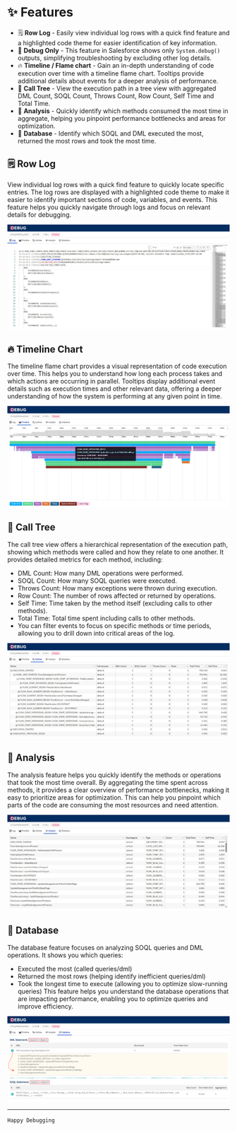 # ✨ Features

- 🗒️ **Row Log** - Easily view individual log rows with a quick find feature and a highlighted code theme for easier identification of key information.
- 📝 **Debug Only** - This feature in Salesforce shows only `System.debug()` outputs, simplifying troubleshooting by excluding other log details.
- 🔥 **Timeline / Flame chart** - Gain an in-depth understanding of code execution over time with a timeline flame chart. Tooltips provide additional details about events for a deeper analysis of performance.
- 🌳 **Call Tree** - View the execution path in a tree view with aggregated DML Count, SOQL Count, Throws Count, Row Count, Self Time and Total Time.
- 🧠 **Analysis** - Quickly identify which methods consumed the most time in aggregate, helping you pinpoint performance bottlenecks and areas for optimization.
- 💾 **Database** - Identify which SOQL and DML executed the most, returned the most rows and took the most time.


## 🗒️ Row Log

View individual log rows with a quick find feature to quickly locate specific entries. The log rows are displayed with a highlighted code theme to make it easier to identify important sections of code, variables, and events. This feature helps you quickly navigate through logs and focus on relevant details for debugging.

![Row Log View](./media/row.jpg)

## 🔥 Timeline Chart

The timeline flame chart provides a visual representation of code execution over time. This helps you to understand how long each process takes and which actions are occurring in parallel. Tooltips display additional event details such as execution times and other relevant data, offering a deeper understanding of how the system is performing at any given point in time.

![Timeline View](./media/timeline.png)

## 🌳 Call Tree 

The call tree view offers a hierarchical representation of the execution path, showing which methods were called and how they relate to one another. It provides detailed metrics for each method, including:

- DML Count: How many DML operations were performed.
- SOQL Count: How many SOQL queries were executed.
- Throws Count: How many exceptions were thrown during execution.
- Row Count: The number of rows affected or returned by operations.
- Self Time: Time taken by the method itself (excluding calls to other methods).
- Total Time: Total time spent including calls to other methods.
- You can filter events to focus on specific methods or time periods, allowing you to drill down into critical areas of the log.

![Calltree View](./media/calltree.jpg)

## 🧠 Analysis

The analysis feature helps you quickly identify the methods or operations that took the most time overall. By aggregating the time spent across methods, it provides a clear overview of performance bottlenecks, making it easy to prioritize areas for optimization. This can help you pinpoint which parts of the code are consuming the most resources and need attention.

![Analysis View](./media/analysis.jpg)

## 💾 Database 

The database feature focuses on analyzing SOQL queries and DML operations. It shows you which queries:

- Executed the most (called queries/dml)
- Returned the most rows (helping identify inefficient queries/dml)
- Took the longest time to execute (allowing you to optimize slow-running queries) This feature helps you understand the database operations that are impacting performance, enabling you to optimize queries and improve efficiency.

![Database View](./media/database.jpg)

---

`Happy Debugging`

 
